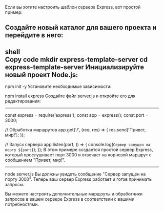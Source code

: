 Если вы хотите настроить шаблон сервера Express, вот простой пример:

Создайте новый каталог для вашего проекта и перейдите в него:
---------------------------------------------------------------------
shell   
Copy code
mkdir express-template-server
cd express-template-server
Инициализируйте новый проект Node.js:
---------------------------------------------------------------------

npm init -y
Установите необходимые зависимости:


npm install express
Создайте файл server.js и откройте его для редактирования:

-------------------------------------------------------------------
const express = require('express');
const app = express();
const port = 3000;

// Обработка маршрутов
app.get('/', (req, res) => {
  res.send('Привет, мир!');
});

// Запуск сервера
app.listen(port, () => {
  console.log(`Сервер запущен на порту ${port}`);
});
В этом примере создается простой сервер Express, который прослушивает порт 3000 и отвечает на корневой маршрут с сообщением "Привет, мир!".


--------------------------------------------------------------------------------------------------------------------------------------------
node server.js
Вы должны увидеть сообщение "Сервер запущен на порту 3000". Теперь ваш сервер Express работает и готов принимать запросы.

Вы можете настроить дополнительные маршруты и обработчики запросов в вашем сервере Express в соответствии с вашими потребностями.

